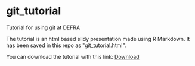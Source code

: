 # git_tutorial
Tutorial for using git at DEFRA

The tutorial is an html based slidy presentation made using R Markdown. It has been saved in this repo as "git_tutorial.html".

You can download the tutorial with this link:
<a id="raw-url" class="btn btn-sm BtnGroup-item" href="/FoodchainStats/git_tutorial/raw/master/git_tutorial.html">Download</a>

